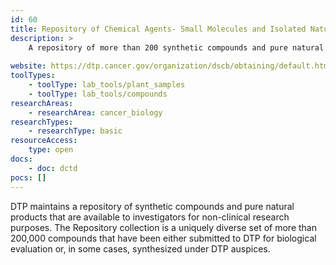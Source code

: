 ```yaml
---
id: 60
title: Repository of Chemical Agents- Small Molecules and Isolated Natural Products
description: >
    A repository of more than 200 synthetic compounds and pure natural products that are available to investigators for non-clinical research purposes.
    
website: https://dtp.cancer.gov/organization/dscb/obtaining/default.htm
toolTypes:
    - toolType: lab_tools/plant_samples
    - toolType: lab_tools/compounds
researchAreas:
    - researchArea: cancer_biology
researchTypes:
    - researchType: basic
resourceAccess:
    type: open
docs:
    - doc: dctd
pocs: []        
---
```

DTP maintains a repository of synthetic compounds and pure natural products that are available to investigators for non-clinical research purposes. The Repository collection is a uniquely diverse set of more than 200,000 compounds that have been either submitted to DTP for biological evaluation or, in some cases, synthesized under DTP auspices.
